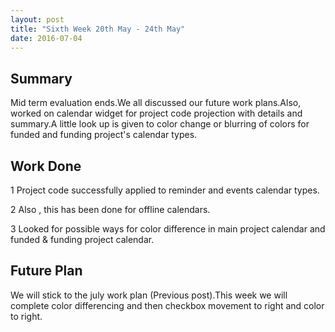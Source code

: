 ```yaml
---
layout: post
title: "Sixth Week 20th May - 24th May"
date: 2016-07-04
---
```


## Summary

Mid term evaluation ends.We all discussed our future work plans.Also, worked on calendar widget for project code projection with details and summary.A little look up is given to color change or blurring of colors for funded and funding project's calendar types.

## Work Done

1 Project code successfully applied to reminder and events calendar types.

2 Also , this has been done for offline calendars.

3 Looked for possible ways for color difference in main project calendar and funded & funding project calendar.

## Future Plan

We will stick to the july work plan (Previous post).This week we will complete color differencing and then checkbox movement to right and color to right.